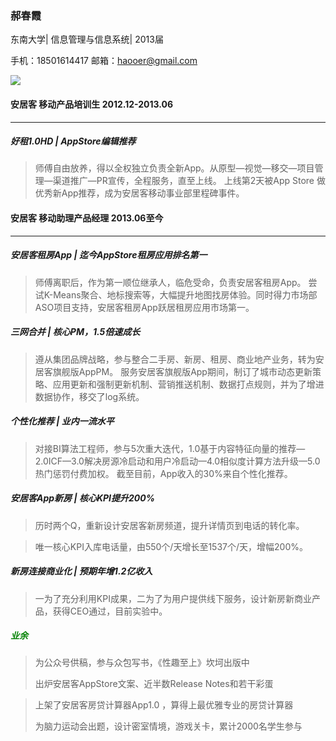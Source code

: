 ### 郝春霞 


东南大学| 信息管理与信息系统| 2013届

手机：18501614417  邮箱：haooer@gmail.com  

![](http://gitlab.corp.anjuke.com/nicholascai/app-team/raw/master/%E7%94%A8%E6%88%B7%E7%AB%AF/%E6%96%B0%E6%88%BF/Anjuke78/UI_iOS/5_%E4%BA%8C%E6%89%8B%E6%88%BF%E6%8E%A8%E6%96%B0%E6%88%BF/5_1_%E4%BA%8C%E6%89%8B%E6%88%BF%E6%8E%A8%E6%96%B0%E6%88%BF_i@2x.png)        





#### 安居客  移动产品培训生  2012.12-2013.06
******

##### 好租1.0HD  |   AppStore编辑推荐

> 师傅自由放养，得以全权独立负责全新App。从原型—视觉—移交—项目管理—渠道推广—PR宣传，全程服务，直至上线。
> 上线第2天被App Store 做优秀新App推荐，成为安居客移动事业部里程碑事件。


#### 安居客  移动助理产品经理  2013.06至今
******

##### 安居客租房App   |   迄今AppStore租房应用排名第一

> 师傅离职后，作为第一顺位继承人，临危受命，负责安居客租房App。
> 尝试K-Means聚合、地标搜索等，大幅提升地图找房体验。同时得力市场部ASO项目支持，安居客租房App跃居租房应用市场第一。

##### 三网合并   |   核心PM，1.5倍速成长

> 遵从集团品牌战略，参与整合二手房、新房、租房、商业地产业务，转为安居客旗舰版AppPM。
> 服务安居客旗舰版App期间，制订了城市动态更新策略、应用更新和强制更新机制、营销推送机制、数据打点规则，并为了增进数据协作，移交了log系统。

##### 个性化推荐    |   业内一流水平

> 对接BI算法工程师，参与5次重大迭代，1.0基于内容特征向量的推荐—2.0ICF—3.0解决房源冷启动和用户冷启动—4.0相似度计算方法升级—5.0热门惩罚付费加权。
> 截至目前，App收入的30%来自个性化推荐。


##### 安居客App新房   |    核心KPI提升200% 

> 历时两个Q，重新设计安居客新房频道，提升详情页到电话的转化率。

> 唯一核心KPI入库电话量，由550个/天增长至1537个/天，增幅200%。



##### 新房连接商业化  |   预期年增1.2亿收入 

> 一为了充分利用KPI成果，二为了为用户提供线下服务，设计新房新商业产品，获得CEO通过，目前实验中。

##### <p style='color:green'>业余</p>

> 为公众号供稿，参与众包写书，《性趣至上》坎坷出版中
> 
> 出炉安居客AppStore文案、近半数Release Notes和若干彩蛋

> 上架了安居客房贷计算器App1.0 ，算得上最优雅专业的房贷计算器
> 
> 为脑力运动会出题，设计密室情境，游戏关卡，累计2000名学生参与

